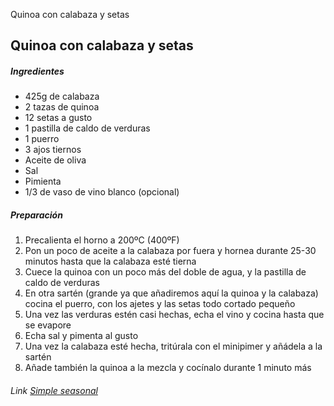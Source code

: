 Quinoa con calabaza y setas

## Quinoa con calabaza y setas

##### Ingredientes

* 425g de calabaza
* 2 tazas de quinoa
* 12 setas a gusto
* 1 pastilla de caldo de verduras
* 1 puerro
* 3 ajos tiernos
* Aceite de oliva
* Sal
* Pimienta
* 1/3 de vaso de vino blanco (opcional)

##### Preparación

1. Precalienta el horno a 200ºC (400ºF)
2. Pon un poco de aceite a la calabaza por fuera y hornea durante 25-30 minutos hasta que la calabaza esté tierna
3. Cuece la quinoa con un poco más del doble de agua, y la pastilla de caldo de verduras
4. En otra sartén (grande ya que añadiremos aquí la quinoa y la calabaza) cocina el puerro, con los ajetes y las setas todo cortado pequeño
5. Una vez las verduras estén casi hechas, echa el vino y cocina hasta que se evapore
6. Echa sal y pimenta al gusto
7. Una vez la calabaza esté hecha, tritúrala con el minipimer y añádela a la sartén
8. Añade también la quinoa a la mezcla y cocínalo durante 1 minuto más

###### Link [Simple seasonal](https://simpleseasonal.com/recipes/savory-mushroom-and-quinoa-stuffed-mini-pumpkins)